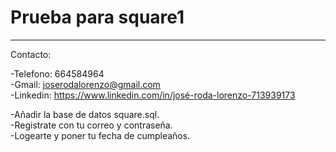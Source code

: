 # Prueba para square1
<hr>
Contacto:

  -Telefono: 664584964<br>
  -Gmail: joserodalorenzo@gmail.com<br>
  -Linkedin: https://www.linkedin.com/in/josé-roda-lorenzo-713939173<br>




-Añadir la base de datos square.sql.<br>
-Registrate con tu correo y contraseña.<br>
-Logearte y poner tu fecha de cumpleaños.<br>
